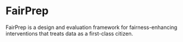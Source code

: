 # FairPrep
FairPrep is a design and evaluation framework for fairness-enhancing interventions that treats data as a first-class citizen.
